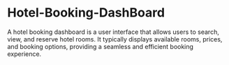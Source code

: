 # Hotel-Booking-DashBoard
A hotel booking dashboard is a user interface that allows users to search, view, and reserve hotel rooms. It typically displays available rooms, prices, and booking options, providing a seamless and efficient booking experience.
